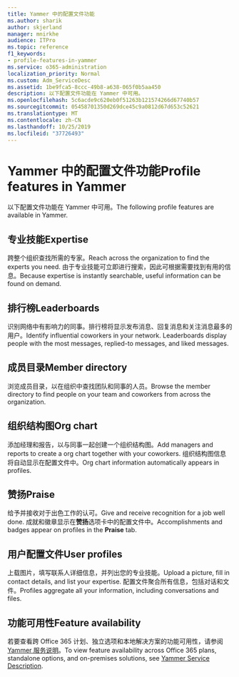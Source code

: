 ```yaml
---
title: Yammer 中的配置文件功能
ms.author: sharik
author: skjerland
manager: mnirkhe
audience: ITPro
ms.topic: reference
f1_keywords:
- profile-features-in-yammer
ms.service: o365-administration
localization_priority: Normal
ms.custom: Adm_ServiceDesc
ms.assetid: 1be9fca5-8ccc-49b8-a638-065f0b5aa450
description: 以下配置文件功能在 Yammer 中可用。
ms.openlocfilehash: 5c6acde9c620eb0f51263b121574266d67740b57
ms.sourcegitcommit: 05458701350d269dce45c9a0812d67d653c52621
ms.translationtype: MT
ms.contentlocale: zh-CN
ms.lasthandoff: 10/25/2019
ms.locfileid: "37726493"
---
```

# <a name="profile-features-in-yammer"></a><span data-ttu-id="5f89b-103">Yammer 中的配置文件功能</span><span class="sxs-lookup"><span data-stu-id="5f89b-103">Profile features in Yammer</span></span>

<span data-ttu-id="5f89b-104">以下配置文件功能在 Yammer 中可用。</span><span class="sxs-lookup"><span data-stu-id="5f89b-104">The following profile features are available in Yammer.</span></span>
 
## <a name="expertise"></a><span data-ttu-id="5f89b-105">专业技能</span><span class="sxs-lookup"><span data-stu-id="5f89b-105">Expertise</span></span>

<span data-ttu-id="5f89b-106">跨整个组织查找所需的专家。</span><span class="sxs-lookup"><span data-stu-id="5f89b-106">Reach across the organization to find the experts you need.</span></span> <span data-ttu-id="5f89b-107">由于专业技能可立即进行搜索，因此可根据需要找到有用的信息。</span><span class="sxs-lookup"><span data-stu-id="5f89b-107">Because expertise is instantly searchable, useful information can be found on demand.</span></span>

## <a name="leaderboards"></a><span data-ttu-id="5f89b-108">排行榜</span><span class="sxs-lookup"><span data-stu-id="5f89b-108">Leaderboards</span></span>

<span data-ttu-id="5f89b-p102">识别网络中有影响力的同事。排行榜将显示发布消息、回复消息和关注消息最多的用户。</span><span class="sxs-lookup"><span data-stu-id="5f89b-p102">Identify influential coworkers in your network. Leaderboards display people with the most messages, replied-to messages, and liked messages.</span></span>

## <a name="member-directory"></a><span data-ttu-id="5f89b-111">成员目录</span><span class="sxs-lookup"><span data-stu-id="5f89b-111">Member directory</span></span>

<span data-ttu-id="5f89b-112">浏览成员目录，以在组织中查找团队和同事的人员。</span><span class="sxs-lookup"><span data-stu-id="5f89b-112">Browse the member directory to find people on your team and coworkers from across the organization.</span></span>
  
## <a name="org-chart"></a><span data-ttu-id="5f89b-113">组织结构图</span><span class="sxs-lookup"><span data-stu-id="5f89b-113">Org chart</span></span>

<span data-ttu-id="5f89b-114">添加经理和报告，以与同事一起创建一个组织结构图。</span><span class="sxs-lookup"><span data-stu-id="5f89b-114">Add managers and reports to create a org chart together with your coworkers.</span></span> <span data-ttu-id="5f89b-115">组织结构图信息将自动显示在配置文件中。</span><span class="sxs-lookup"><span data-stu-id="5f89b-115">Org chart information automatically appears in profiles.</span></span>
  
## <a name="praise"></a><span data-ttu-id="5f89b-116">赞扬</span><span class="sxs-lookup"><span data-stu-id="5f89b-116">Praise</span></span>

<span data-ttu-id="5f89b-117">给予并接收对于出色工作的认可。</span><span class="sxs-lookup"><span data-stu-id="5f89b-117">Give and receive recognition for a job well done.</span></span> <span data-ttu-id="5f89b-118">成就和徽章显示在**赞扬**选项卡中的配置文件中。</span><span class="sxs-lookup"><span data-stu-id="5f89b-118">Accomplishments and badges appear on profiles in the **Praise** tab.</span></span>
 
## <a name="user-profiles"></a><span data-ttu-id="5f89b-119">用户配置文件</span><span class="sxs-lookup"><span data-stu-id="5f89b-119">User profiles</span></span>

<span data-ttu-id="5f89b-120">上载图片，填写联系人详细信息，并列出您的专业技能。</span><span class="sxs-lookup"><span data-stu-id="5f89b-120">Upload a picture, fill in contact details, and list your expertise.</span></span> <span data-ttu-id="5f89b-121">配置文件聚合所有信息，包括对话和文件。</span><span class="sxs-lookup"><span data-stu-id="5f89b-121">Profiles aggregate all your information, including conversations and files.</span></span>
  
## <a name="feature-availability"></a><span data-ttu-id="5f89b-122">功能可用性</span><span class="sxs-lookup"><span data-stu-id="5f89b-122">Feature availability</span></span>

<span data-ttu-id="5f89b-123">若要查看跨 Office 365 计划、独立选项和本地解决方案的功能可用性，请参阅[Yammer 服务说明](yammer-service-description.md)。</span><span class="sxs-lookup"><span data-stu-id="5f89b-123">To view feature availability across Office 365 plans, standalone options, and on-premises solutions, see [Yammer Service Description](yammer-service-description.md).</span></span>
  

